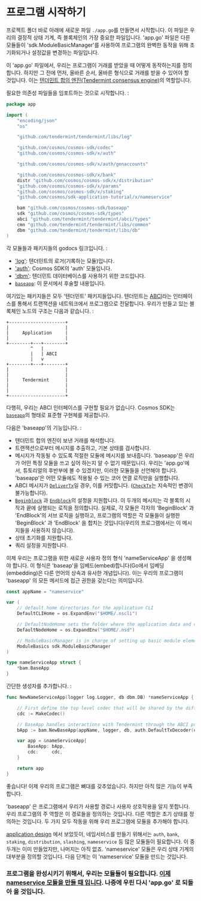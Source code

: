 # 프로그램 시작하기

프로젝트 폴더 바로 아래에 새로운 파일 `./app.go`를 만들면서 시작합니다. 이 파일은 우리의 결정적 상태 기계, 즉 블록체인의 가장 중요한 파일입니다. 'app.go' 파일은 다른 모듈들이 'sdk.ModuleBasicManager'를 사용하여 프로그램의 완벽한 동작을 위해 초기화되거나 설정값을 변경하는 파일입니다. 

이 'app.go' 파일에서, 우리는 프로그램이 거래를 받았을 때 어떻게 동작하는지를 정의합니다. 하지만 그 전에 먼저, 올바른 순서, 올바른 형식으로 거래를 받을 수 있어야 할 것입니다. 이는 [텐더민트 합의 엔진(Tendermint consensus engine)](https://github.com/tendermint/tendermint)의 역할입니다. 

필요한 의존성 파일들을 임포트하는 것으로 시작합니다. : 

```go
package app

import (
	"encoding/json"
	"os"

	"github.com/tendermint/tendermint/libs/log"

	"github.com/cosmos/cosmos-sdk/codec"
	"github.com/cosmos/cosmos-sdk/x/auth"

	"github.com/cosmos/cosmos-sdk/x/auth/genaccounts"

	"github.com/cosmos/cosmos-sdk/x/bank"
	distr "github.com/cosmos/cosmos-sdk/x/distribution"
	"github.com/cosmos/cosmos-sdk/x/params"
	"github.com/cosmos/cosmos-sdk/x/staking"
	"github.com/cosmos/sdk-application-tutorial/x/nameservice"

	bam "github.com/cosmos/cosmos-sdk/baseapp"
	sdk "github.com/cosmos/cosmos-sdk/types"
	abci "github.com/tendermint/tendermint/abci/types"
	cmn "github.com/tendermint/tendermint/libs/common"
	dbm "github.com/tendermint/tendermint/libs/db"
)
```

각 모듈들과 패키지들의 godocs 링크입니다. :

- ['log'](https://godoc.org/github.com/tendermint/tendermint/libs/log): 텐더민트의 로거(기록하는 모듈)입니다. 
- ['auth'](https://godoc.org/github.com/cosmos/cosmos-sdk/x/auth): Cosmos SDK의 'auth' 모듈입니다.
- ['dbm'](https://godoc.org/github.com/tendermint/tendermint/libs/db): 텐더민트 데이터베이스를 사용하기 위한 코드입니다. 
- [`baseapp`](https://godoc.org/github.com/cosmos/cosmos-sdk/baseapp): 이 문서에서 후술할 내용입니다. 

여기있는 패키지들은 모두 '텐더민트' 패키지들입니다. 텐더민트는 [ABCI](https://github.com/tendermint/tendermint/tree/master/abci)라는 인터페이스를 통해서 트랜잭션을 네트워크에서 프로그램으로 전달합니다. 우리가 만들고 있는 블록체인 노드의 구조는 다음과 같습니다. : 

```
+---------------------+
|                     |
|     Application     |
|                     |
+--------+---+--------+
         ^   |
         |   | ABCI
         |   v
+--------+---+--------+
|                     |
|                     |
|     Tendermint      |
|                     |
|                     |
+---------------------+
```

다행히, 우리는 ABCI 인터페이스를 구현할 필요가 없습니다. Cosmos SDK는 [`baseapp`](https://godoc.org/github.com/cosmos/cosmos-sdk/baseapp)의 형태로 표준형 구현체를 제공합니다. 

다음은 'baseapp'의 기능입니다. : 

- 텐더민트 합의 엔진이 보낸 거래를 해석합니다. 
- 트랜잭션으로부터 메시지를 추출하고, 기본 상태를 검사합니다. 
- 메시지가 작동될 수 있도록 적절한 모듈에 메시지를 보내줍니다. 'baseapp'은 우리가 어떤 특정 모듈을 쓰고 싶어 하는지 알 수 없기 때문입니다. 우리는 'app.go'에서, 튜토리얼의 후반부에 볼 수 있겠지만, 이러한 모듈들을 선언해야 합니다. 'baseapp'은 어떤 모듈에도 적용될 수 있는 코어 연결 로직만을 실행합니다. 
- ABCI 메시지가 [`DeliverTx`](https://tendermint.com/docs/spec/abci/abci.html#delivertx)일 경우, 이를 커밋합니다. ([`CheckTx`](https://tendermint.com/docs/spec/abci/abci.html#checktx)는 지속적인 변경이 불가능합니다).
- [`Beginblock`](https://tendermint.com/docs/spec/abci/abci.html#beginblock) 과 [`Endblock`](https://tendermint.com/docs/spec/abci/abci.html#endblock)의 설정을 지원합니다. 이 두개의 메시지는 각 블록의 시작과 끝에 실행되는 로직을 정의합니다. 실제로, 각 모듈은 각자의 'BeginBlock' 과 'EndBlock'의 서브 로직을 실행하고, 프로그램의 역할은 각 모듈들이 실행한 'BeginBlock' 과 'EndBlock' 을 합치는 것입니다(우리의 프로그램에서는 이 메시지들을 사용하지 않습니다).
- 상태 초기화를 지원합니다. 
- 쿼리 설정을 지원합니다. 

이제 우리는 프로그램을 위한 새로운 사용자 정의 형식 'nameServiceApp' 을 생성해야 합니다. 이 형식은 'baseap'을 임베드(embed)합니다(Go에서 임베딩(embedding)은 다른 언어의 상속과 유사한 개념입니다). 이는 우리의 프로그램이 'baseapp' 의 모든 메서드에 접근 권한을 갖는다는 의미입니다. 

```go
const appName = "nameservice"

var (
	// default home directories for the application CLI
	DefaultCLIHome = os.ExpandEnv("$HOME/.nscli")

	// DefaultNodeHome sets the folder where the application data and configuration will be stored
	DefaultNodeHome = os.ExpandEnv("$HOME/.nsd")

	// ModuleBasicManager is in charge of setting up basic module elements
	ModuleBasics sdk.ModuleBasicManager
)

type nameServiceApp struct {
    *bam.BaseApp
}
```

간단한 생성자를 추가합니다. : 

```go
func NewNameServiceApp(logger log.Logger, db dbm.DB) *nameServiceApp {

    // First define the top level codec that will be shared by the different modules. Note: Codec will be explained later
    cdc := MakeCodec()

    // BaseApp handles interactions with Tendermint through the ABCI protocol
    bApp := bam.NewBaseApp(appName, logger, db, auth.DefaultTxDecoder(cdc))

    var app = &nameServiceApp{
        BaseApp: bApp,
        cdc:     cdc,
    }

    return app
}
```

좋습니다! 이제 우리의 프로그램은 뼈대를 갖추었습니다. 하지만 아직 많은 기능이 부족합니다. 

'baseapp' 은 프로그램에서 우리가 사용할 경로나 사용자 상호작용을 알지 못합니다. 우리 프로그램의 주 역할은 이 경로들을 정의하는 것입니다. 다른 역할은 초기 상태를 정의하는 것입니다. 두 가지 모두 작동을 위해 우리 프로그램에 모듈을 추가해야 합니다. 

[application design](./app-design.md) 에서 보았듯이, 네임서비스를 만들기 위해서는 `auth`, `bank`, `staking`, `distribution`, `slashing`, `nameservice` 등 많은 모듈들이 필요합니다. 이 중 두개는 이미 만들었지만, 나머지는 아직 없죠. 'nameservice' 모듈은 우리 상태 기계의 대부분을 정의할 것입니다. 다음 단계는 이 'nameservice' 모듈을 만드는 것입니다. 

### 프로그램을 완성시키기 위해서, 우리는 모듈들이 필요합니다. [이제 nameservice 모듈을 만들 때 입니다](types.md). 나중에 우린 다시 'app.go' 로 되돌아 올 것입니다. 
